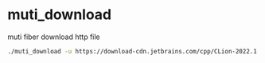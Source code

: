 # muti_download
muti fiber download http file
``` sh
./muti_download -u https://download-cdn.jetbrains.com/cpp/CLion-2022.1.2.win.zip -s ~/a.zip
```
